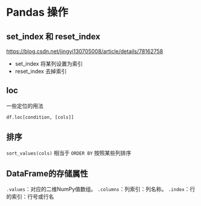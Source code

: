 # Pandas 操作

## set_index 和 reset_index

https://blog.csdn.net/jingyi130705008/article/details/78162758

+ set_index 将某列设置为索引
+ reset_index 去掉索引

## loc

一些定位的用法

`df.loc[condition, [cols]]`

## 排序

`sort_values(cols)` 相当于 `ORDER BY` 按照某些列排序

## DataFrame的存储属性

`.values`：对应的二维NumPy值数组。
`.columns`：列索引：列名称。
`.index`：行的索引：行号或行名

